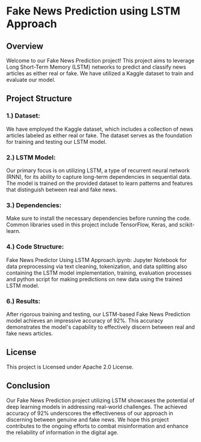 # Fake News Prediction using LSTM Approach

## Overview
Welcome to our Fake News Prediction project! This project aims to leverage Long Short-Term Memory (LSTM) networks to predict and classify news articles as either real or fake. We have utilized a Kaggle dataset to train and evaluate our model.

## Project Structure
### 1.) Dataset: 
We have employed the Kaggle dataset, which includes a collection of news articles labeled as either real or fake. The dataset serves as the foundation for training and testing our LSTM model.

### 2.) LSTM Model:
Our primary focus is on utilizing LSTM, a type of recurrent neural network (RNN), for its ability to capture long-term dependencies in sequential data. The model is trained on the provided dataset to learn patterns and features that distinguish between real and fake news.

### 3.) Dependencies:
Make sure to install the necessary dependencies before running the code. Common libraries used in this project include TensorFlow, Keras, and scikit-learn.

### 4.) Code Structure:
Fake News Predictor Using LSTM Approach.ipynb: Jupyter Notebook for data preprocessing via text cleaning, tokenization, and data splitting also containing the LSTM model implementation, training, evaluation processes and python script for making predictions on new data using the trained LSTM model.

### 6.) Results:
After rigorous training and testing, our LSTM-based Fake News Prediction model achieves an impressive accuracy of 92%. This accuracy demonstrates the model's capability to effectively discern between real and fake news articles.

## License
This project is Licensed under Apache 2.0 License.

## Conclusion
Our Fake News Prediction project utilizing LSTM showcases the potential of deep learning models in addressing real-world challenges. The achieved accuracy of 92% underscores the effectiveness of our approach in discerning between genuine and fake news. We hope this project contributes to the ongoing efforts to combat misinformation and enhance the reliability of information in the digital age.
